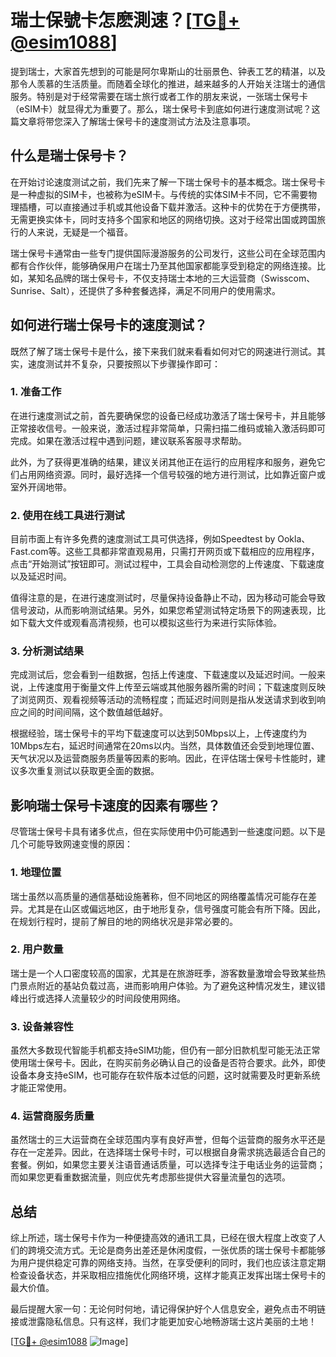 # 瑞士保號卡怎麽測速？[[TG💪+ @esim1088](https://t.me/s/esim1088)]

提到瑞士，大家首先想到的可能是阿尔卑斯山的壮丽景色、钟表工艺的精湛，以及那令人羡慕的生活质量。而随着全球化的推进，越来越多的人开始关注瑞士的通信服务。特别是对于经常需要在瑞士旅行或者工作的朋友来说，一张瑞士保号卡（eSIM卡）就显得尤为重要了。那么，瑞士保号卡到底如何进行速度测试呢？这篇文章将带您深入了解瑞士保号卡的速度测试方法及注意事项。

## 什么是瑞士保号卡？

在开始讨论速度测试之前，我们先来了解一下瑞士保号卡的基本概念。瑞士保号卡是一种虚拟的SIM卡，也被称为eSIM卡。与传统的实体SIM卡不同，它不需要物理插槽，可以直接通过手机或其他设备下载并激活。这种卡的优势在于方便携带，无需更换实体卡，同时支持多个国家和地区的网络切换。这对于经常出国或跨国旅行的人来说，无疑是一个福音。

瑞士保号卡通常由一些专门提供国际漫游服务的公司发行，这些公司在全球范围内都有合作伙伴，能够确保用户在瑞士乃至其他国家都能享受到稳定的网络连接。比如，某知名品牌的瑞士保号卡，不仅支持瑞士本地的三大运营商（Swisscom、Sunrise、Salt），还提供了多种套餐选择，满足不同用户的使用需求。

## 如何进行瑞士保号卡的速度测试？

既然了解了瑞士保号卡是什么，接下来我们就来看看如何对它的网速进行测试。其实，速度测试并不复杂，只要按照以下步骤操作即可：

### 1. 准备工作

在进行速度测试之前，首先要确保您的设备已经成功激活了瑞士保号卡，并且能够正常接收信号。一般来说，激活过程非常简单，只需扫描二维码或输入激活码即可完成。如果在激活过程中遇到问题，建议联系客服寻求帮助。

此外，为了获得更准确的结果，建议关闭其他正在运行的应用程序和服务，避免它们占用网络资源。同时，最好选择一个信号较强的地方进行测试，比如靠近窗户或室外开阔地带。

### 2. 使用在线工具进行测试

目前市面上有许多免费的速度测试工具可供选择，例如Speedtest by Ookla、Fast.com等。这些工具都非常直观易用，只需打开网页或下载相应的应用程序，点击“开始测试”按钮即可。测试过程中，工具会自动检测您的上传速度、下载速度以及延迟时间。

值得注意的是，在进行速度测试时，尽量保持设备静止不动，因为移动可能会导致信号波动，从而影响测试结果。另外，如果您希望测试特定场景下的网速表现，比如下载大文件或观看高清视频，也可以模拟这些行为来进行实际体验。

### 3. 分析测试结果

完成测试后，您会看到一组数据，包括上传速度、下载速度以及延迟时间。一般来说，上传速度用于衡量文件上传至云端或其他服务器所需的时间；下载速度则反映了浏览网页、观看视频等活动的流畅程度；而延迟时间则是指从发送请求到收到响应之间的时间间隔，这个数值越低越好。

根据经验，瑞士保号卡的平均下载速度可以达到50Mbps以上，上传速度约为10Mbps左右，延迟时间通常在20ms以内。当然，具体数值还会受到地理位置、天气状况以及运营商服务质量等因素的影响。因此，在评估瑞士保号卡性能时，建议多次重复测试以获取更全面的数据。

## 影响瑞士保号卡速度的因素有哪些？

尽管瑞士保号卡具有诸多优点，但在实际使用中仍可能遇到一些速度问题。以下是几个可能导致网速变慢的原因：

### 1. 地理位置

瑞士虽然以高质量的通信基础设施著称，但不同地区的网络覆盖情况可能存在差异。尤其是在山区或偏远地区，由于地形复杂，信号强度可能会有所下降。因此，在规划行程时，提前了解目的地的网络状况是非常必要的。

### 2. 用户数量

瑞士是一个人口密度较高的国家，尤其是在旅游旺季，游客数量激增会导致某些热门景点附近的基站负载过高，进而影响用户体验。为了避免这种情况发生，建议错峰出行或选择人流量较少的时间段使用网络。

### 3. 设备兼容性

虽然大多数现代智能手机都支持eSIM功能，但仍有一部分旧款机型可能无法正常使用瑞士保号卡。因此，在购买前务必确认自己的设备是否符合要求。此外，即使设备本身支持eSIM，也可能存在软件版本过低的问题，这时就需要及时更新系统才能正常使用。

### 4. 运营商服务质量

虽然瑞士的三大运营商在全球范围内享有良好声誉，但每个运营商的服务水平还是存在一定差异。因此，在选择瑞士保号卡时，可以根据自身需求挑选最适合自己的套餐。例如，如果您主要关注语音通话质量，可以选择专注于电话业务的运营商；而如果您更看重数据流量，则应优先考虑那些提供大容量流量包的选项。

## 总结

综上所述，瑞士保号卡作为一种便捷高效的通讯工具，已经在很大程度上改变了人们的跨境交流方式。无论是商务出差还是休闲度假，一张优质的瑞士保号卡都能够为用户提供稳定可靠的网络支持。当然，在享受便利的同时，我们也应该注意定期检查设备状态，并采取相应措施优化网络环境，这样才能真正发挥出瑞士保号卡的最大价值。

最后提醒大家一句：无论何时何地，请记得保护好个人信息安全，避免点击不明链接或泄露隐私信息。只有这样，我们才能更加安心地畅游瑞士这片美丽的土地！

[[TG💪+ @esim1088](https://t.me/s/esim1088) ![Image](https://i.postimg.cc/4NQfJmqS/Snipaste-2025-05-13-00-14-12.png)]